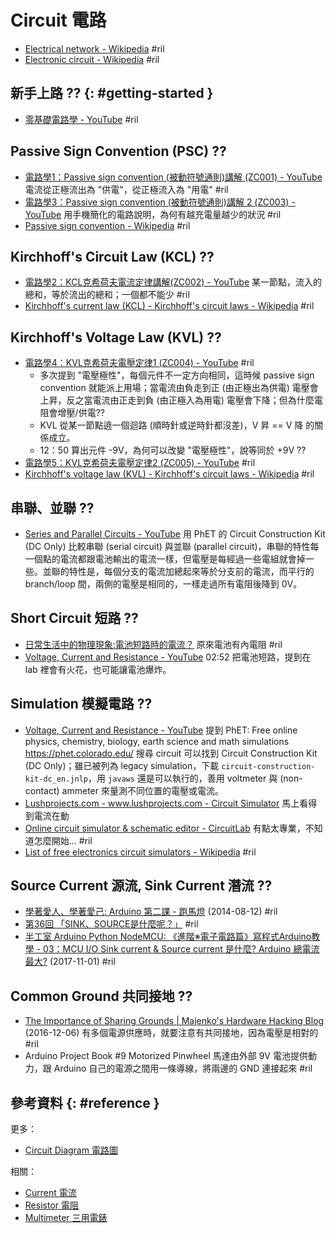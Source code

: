 # Circuit 電路

  - [Electrical network \- Wikipedia](https://en.wikipedia.org/wiki/Electrical_network) #ril
  - [Electronic circuit \- Wikipedia](https://en.wikipedia.org/wiki/Electronic_circuit) #ril

## 新手上路 ?? {: #getting-started }

  - [零基礎電路學 - YouTube](https://www.youtube.com/watch?v=mH-XUGkNohM&list=PLpsrnaNcZIbk0I2XP3Tme7_9eH70qnf79) #ril

## Passive Sign Convention (PSC) ??

  - [電路學1：Passive sign convention (被動符號通則)講解 (ZC001) \- YouTube](https://www.youtube.com/watch?v=mH-XUGkNohM&list=PLpsrnaNcZIbk0I2XP3Tme7_9eH70qnf79) 電流從正極流出為 "供電"，從正極流入為 "用電" #ril
  - [電路學3：Passive sign convention (被動符號通則)講解 2 (ZC003) \- YouTube](https://www.youtube.com/watch?v=ISjQ3_-UouY&index=3&list=PLpsrnaNcZIbk0I2XP3Tme7_9eH70qnf79) 用手機簡化的電路說明，為何有越充電量越少的狀況 #ril
  - [Passive sign convention \- Wikipedia](https://en.wikipedia.org/wiki/Passive_sign_convention) #ril

## Kirchhoff's Circuit Law (KCL) ??

  - [電路學2：KCL克希荷夫電流定律講解(ZC002) \- YouTube](https://www.youtube.com/watch?v=5nwpL-qBXXc&index=2&list=PLpsrnaNcZIbk0I2XP3Tme7_9eH70qnf79) 某一節點，流入的總和，等於流出的總和；一個都不能少 #ril
  - [Kirchhoff's current law (KCL) - Kirchhoff's circuit laws \- Wikipedia](https://en.wikipedia.org/wiki/Kirchhoff%27s_circuit_laws#Kirchhoff's_current_law_(KCL)) #ril

## Kirchhoff's Voltage Law (KVL) ??

  - [電路學4：KVL克希荷夫電壓定律1 (ZC004) \- YouTube](https://www.youtube.com/watch?v=ZftUPsEx-dw&list=PLpsrnaNcZIbk0I2XP3Tme7_9eH70qnf79&index=4) #ril
      - 多次提到 "電壓極性"，每個元件不一定方向相同，這時候 passive sign convention 就能派上用場；當電流由負走到正 (由正極出為供電) 電壓會上昇，反之當電流由正走到負 (由正極入為用電) 電壓會下降；但為什麼電阻會增壓/供電??
      - KVL 從某一節點遶一個迴路 (順時針或逆時針都沒差)，V 昇 == V 降 的關係成立。
      - 12：50 算出元件 -9V，為何可以改變 "電壓極性"，說等同於 +9V ??
  - [電路學5：KVL克希荷夫電壓定律2 (ZC005) \- YouTube](https://www.youtube.com/watch?v=4OjKrM8FxFE&index=5&list=PLpsrnaNcZIbk0I2XP3Tme7_9eH70qnf79) #ril
  - [Kirchhoff's voltage law (KVL) - Kirchhoff's circuit laws \- Wikipedia](https://en.wikipedia.org/wiki/Kirchhoff%27s_circuit_laws#Kirchhoff's_voltage_law_(KVL)) #ril

## 串聯、並聯 ??

  - [Series and Parallel Circuits - YouTube](https://www.youtube.com/watch?v=x2EuYqj_0Uk&list=PL253772980E9A0F88) 用 PhET 的 Circuit Construction Kit (DC Only) 比較串聯 (serial circuit) 與並聯 (parallel circuit)，串聯的特性每一個點的電流都跟電池輸出的電流一樣，但電壓是每經過一些電組就會掉一些。並聯的特性是，每個分支的電流加總起來等於分支前的電流，而平行的 branch/loop 間，兩側的電壓是相同的，一樣走過所有電阻後降到 0V。

## Short Circuit 短路 ??

  - [日常生活中的物理現象:電池短路時的電流？](http://www.phy.ntnu.edu.tw/demolab/phpBB/viewtopic.php?topic=18284) 原來電池有內電阻 #ril
  - [Voltage, Current and Resistance - YouTube](https://www.youtube.com/watch?v=J4Vq-xHqUo8&list=PL253772980E9A0F88) 02:52 把電池短路，提到在 lab 裡會有火花，也可能讓電池爆炸。

## Simulation 模擬電路 ??

  - [Voltage, Current and Resistance - YouTube](https://www.youtube.com/watch?v=J4Vq-xHqUo8&list=PL253772980E9A0F88) 提到 PhET: Free online physics, chemistry, biology, earth science and math simulations https://phet.colorado.edu/ 搜尋 circuit 可以找到 Circuit Construction Kit (DC Only)；雖已被列為 legacy simulation，下載 `circuit-construction-kit-dc_en.jnlp`，用 `javaws` 還是可以執行的，善用 voltmeter 與 (non-contact) ammeter 來量測不同位置的電壓或電流。
  - [Lushprojects.com - www.lushprojects.com - Circuit Simulator](http://lushprojects.com/circuitjs/) 馬上看得到電流在動
  - [Online circuit simulator & schematic editor - CircuitLab](https://www.circuitlab.com/) 有點太專業，不知道怎麼開始... #ril
  - [List of free electronics circuit simulators \- Wikipedia](https://en.wikipedia.org/wiki/List_of_free_electronics_circuit_simulators) #ril

## Source Current 源流, Sink Current 潛流 ??

  - [學著愛人、學著愛己: Arduino 第二課 \- 跑馬燈](http://linchinghui.blogspot.com/2014/08/arduino.html) (2014-08-12) #ril
  - [第36回 「SINK、SOURCE是什麼呢？」](https://www.orientalmotor.com.tw/teruyo_det/teruyo_36/) #ril
  - [半工室 Arduino Python NodeMCU: 《進階※電子電路篇》寫程式Arduino教學 \- 03：MCU I/O Sink current & Source current 是什麼? Arduino 總電流最大?](http://wyj-learning.blogspot.com/2017/11/arduino-05mcu-io-sink-current-source.html) (2017-11-01) #ril

## Common Ground 共同接地 ??

  - [The Importance of Sharing Grounds \| Majenko's Hardware Hacking Blog](https://hackingmajenkoblog.wordpress.com/2016/12/06/the-importance-of-sharing-grounds/) (2016-12-06) 有多個電源供應時，就要注意有共同接地，因為電壓是相對的 #ril
  - Arduino Project Book #9 Motorized Pinwheel 馬達由外部 9V 電池提供動力，跟 Arduino 自己的電源之間用一條導線，將兩邊的 GND 連接起來 #ril

## 參考資料 {: #reference }

更多：

  - [Circuit Diagram 電路圖](circuit-diagram.md)

相關：

  - [Current 電流](current.md)
  - [Resistor 電阻](resistor.md)
  - [Multimeter 三用電錶](multimeter.md)

